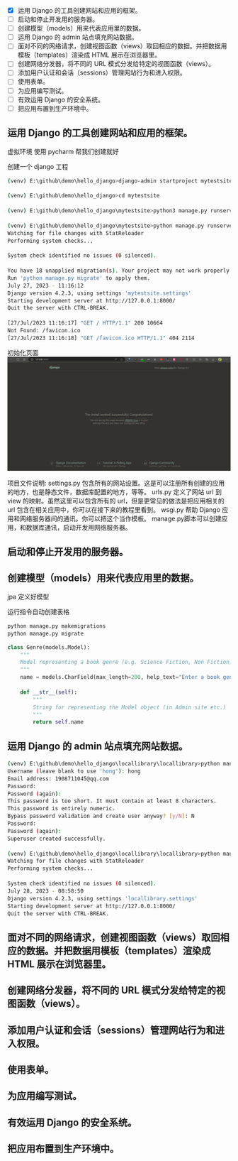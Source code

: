 - [x] 运用 Django 的工具创建网站和应用的框架。
- [ ] 启动和停止开发用的服务器。
- [ ] 创建模型（models）用来代表应用里的数据。
- [ ] 运用 Django 的 admin 站点填充网站数据。
- [ ] 面对不同的网络请求，创建视图函数（views）取回相应的数据。并把数据用模板（templates）渲染成 HTML 展示在浏览器里。
- [ ] 创建网络分发器，将不同的 URL 模式分发给特定的视图函数（views）。
- [ ] 添加用户认证和会话（sessions）管理网站行为和进入权限。
- [ ] 使用表单。
- [ ] 为应用编写测试。
- [ ] 有效运用 Django 的安全系统。
- [ ] 把应用布置到生产环境中。

## 运用 Django 的工具创建网站和应用的框架。

虚拟环境 使用 pycharm 帮我们创建就好

创建一个 django 工程

```bash
(venv) E:\github\demo\hello_django>django-admin startproject mytestsite

(venv) E:\github\demo\hello_django>cd mytestsite

(venv) E:\github\demo\hello_django\mytestsite>python3 manage.py runserver

(venv) E:\github\demo\hello_django\mytestsite>python manage.py runserver
Watching for file changes with StatReloader
Performing system checks...

System check identified no issues (0 silenced).

You have 18 unapplied migration(s). Your project may not work properly until you apply the migrations for app(s): admin, auth, contenttypes, sessions.
Run 'python manage.py migrate' to apply them.
July 27, 2023 - 11:16:12
Django version 4.2.3, using settings 'mytestsite.settings'
Starting development server at http://127.0.0.1:8000/
Quit the server with CTRL-BREAK.

[27/Jul/2023 11:16:17] "GET / HTTP/1.1" 200 10664
Not Found: /favicon.ico
[27/Jul/2023 11:16:18] "GET /favicon.ico HTTP/1.1" 404 2114

```

初始化页面
![](https://raw.githubusercontent.com/HongXiaoHong/images/main/picture/20230727112137.png)

项目文件说明:
settings.py 包含所有的网站设置。这是可以注册所有创建的应用的地方，也是静态文件，数据库配置的地方，等等。 urls.py 定义了网站 url 到 view 的映射。虽然这里可以包含所有的 url，但是更常见的做法是把应用相关的
url 包含在相关应用中，你可以在接下来的教程里看到。 wsgi.py 帮助 Django 应用和网络服务器间的通讯。你可以把这个当作模板。 manage.py脚本可以创建应用，和数据库通讯，启动开发用网络服务器。

## 启动和停止开发用的服务器。

## 创建模型（models）用来代表应用里的数据。

jpa 定义好模型

运行指令自动创建表格

```bash
python manage.py makemigrations
python manage.py migrate

```

```python
class Genre(models.Model):
    """
    Model representing a book genre (e.g. Science Fiction, Non Fiction).
    """
    name = models.CharField(max_length=200, help_text="Enter a book genre (e.g. Science Fiction, French Poetry etc.)")

    def __str__(self):
        """
        String for representing the Model object (in Admin site etc.)
        """
        return self.name
```

## 运用 Django 的 admin 站点填充网站数据。

```bash
(venv) E:\github\demo\hello_django\locallibrary\locallibrary>python manage.py createsuperuser
Username (leave blank to use 'hong'): hong
Email address: 1908711045@qq.com
Password:
Password (again):
This password is too short. It must contain at least 8 characters.
This password is entirely numeric.
Bypass password validation and create user anyway? [y/N]: N
Password:
Password (again):
Superuser created successfully.

(venv) E:\github\demo\hello_django\locallibrary\locallibrary>python manage.py runserver
Watching for file changes with StatReloader
Performing system checks...

System check identified no issues (0 silenced).
July 28, 2023 - 08:58:50
Django version 4.2.3, using settings 'locallibrary.settings'
Starting development server at http://127.0.0.1:8000/
Quit the server with CTRL-BREAK.

```

## 面对不同的网络请求，创建视图函数（views）取回相应的数据。并把数据用模板（templates）渲染成 HTML 展示在浏览器里。

## 创建网络分发器，将不同的 URL 模式分发给特定的视图函数（views）。

## 添加用户认证和会话（sessions）管理网站行为和进入权限。

## 使用表单。

## 为应用编写测试。

## 有效运用 Django 的安全系统。

## 把应用布置到生产环境中。
